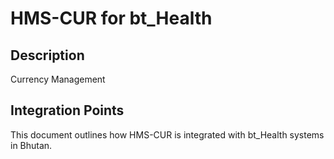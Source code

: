 # HMS-CUR for bt_Health

## Description

Currency Management

## Integration Points

This document outlines how HMS-CUR is integrated with bt_Health systems in Bhutan.
